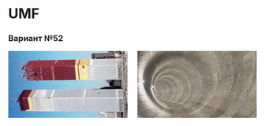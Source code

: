 # UMF

### Вариант №52
<!-- 
![Problem Statement](img/2.png)

![Problem Statement](img/1.png)
 -->


<div style="display: flex; justify-content: space-between;">
    <img src="img/1.png" alt="Image 1" style="width: 48%; margin-right: 1%;"/>
    <img src="img/2.png" alt="Image 2" style="width: 48%;"/>
</div>